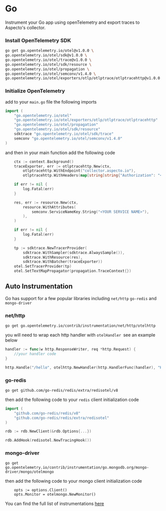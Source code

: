 # Go

Instrument your Go app using openTelemetry and export traces to Aspecto's collector.



### Install OpenTelemetry SDK

```bash
go get go.opentelemetry.io/otel@v1.0.0 \
go.opentelemetry.io/otel/sdk@v1.0.0 \
go.opentelemetry.io/otel/trace@v1.0.0 \
go.opentelemetry.io/otel/sdk/resource \
go.opentelemetry.io/otel/propagation \
go.opentelemetry.io/otel/semconv/v1.4.0 \
go.opentelemetry.io/otel/exporters/otlp/otlptrace/otlptracehttp@v1.0.0
```

### Initialize OpenTelemetry

add to your `main.go` file the following imports

```go
import (
	"go.opentelemetry.io/otel"
	"go.opentelemetry.io/otel/exporters/otlp/otlptrace/otlptracehttp"
	"go.opentelemetry.io/otel/propagation"
	"go.opentelemetry.io/otel/sdk/resource"
	sdktrace "go.opentelemetry.io/otel/sdk/trace"
	semconv "go.opentelemetry.io/otel/semconv/v1.4.0"
)
```

and then in your main function add the following code

```go
	ctx := context.Background()
	traceExporter, err := otlptracehttp.New(ctx,
		otlptracehttp.WithEndpoint("collector.aspecto.io"),
		otlptracehttp.WithHeaders(map[string]string{"Authorization": "<YOUR ASPECTO TOKEN HERE>"}))

	if err != nil {
		log.Fatal(err)
	}

	res, err := resource.New(ctx,
		resource.WithAttributes(
			semconv.ServiceNameKey.String("<YOUR SERVICE NAME>"),
		),
	)

	if err != nil {
		log.Fatal(err)
	}

	tp := sdktrace.NewTracerProvider(
		sdktrace.WithSampler(sdktrace.AlwaysSample()),
		sdktrace.WithResource(res),
		sdktrace.WithBatcher(traceExporter))
	otel.SetTracerProvider(tp)
	otel.SetTextMapPropagator(propagation.TraceContext{})
```

## Auto Instrumentation

Go has support for a few popular libraries including `net/http` `go-redis` and `mongo-driver`

### net/http

`go get go.opentelemetry.io/contrib/instrumentation/net/http/otelhttp`

you will need to wrap each http handler with `otelHandler `see an example below

```go
handler := func(w http.ResponseWriter, req *http.Request) {
	//your handler code
}

http.Handle("/hello", otelhttp.NewHandler(http.HandlerFunc(handler), "Handler"))
```

### go-redis

`go get github.com/go-redis/redis/extra/redisotel/v8`

then add the following code to your `redis` client initialization code 

```go
import (
    "github.com/go-redis/redis/v8"
    "github.com/go-redis/redis/extra/redisotel"
)

rdb := rdb.NewClient(&rdb.Options{...})

rdb.AddHook(redisotel.NewTracingHook())
```

### mongo-driver

 `go get go.opentelemetry.io/contrib/instrumentation/go.mongodb.org/mongo-driver/mongo/otelmongo`

then add the following code to your mongo client initialization code 

```
	opts := options.Client()
	opts.Monitor = otelmongo.NewMonitor()
```

You can find the full list of instrumentations [here](https://opentelemetry.io/registry/?language=go\&component=instrumentation#)
